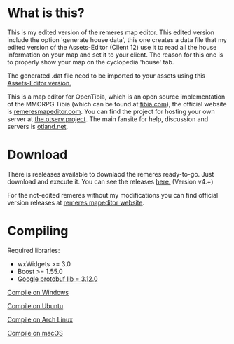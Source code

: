 What is this?
=============

This is my edited version of the remeres map editor. This edited version include the option 'generate house data', this one creates a data file that my edited version of the Assets-Editor (Client 12) use it to read all the house information on your map and set it to your client. The reason for this one is to properly show your map on the cyclopedia 'house' tab.

The generated .dat file need to be imported to your assets using this [Assets-Editor version.](https://github.com/marcosvf132/Assets-Editor/tree/main)

This is a map editor for OpenTibia, which is an open source implementation of the MMORPG Tibia (which can be found at [tibia.com](http://tibia.com)), the official website is [remeresmapeditor.com](http://remeresmapeditor.com).
You can find the project for hosting your own server at [the otserv project](https://github.com/opentibia/server).
The main fansite for help, discussion and servers is [otland.net](http://otland.net).

Download
========

There is realeases available to downlaod the remeres ready-to-go. Just download and execute it. You can see the releases [here.](https://github.com/marcosvf132/rme/releases) (Version v4.+)

For the not-edited remeres without my modifications you can find official version releases at [remeres mapeditor website](http://remeresmapeditor.com/marklar.php).

Compiling
=========
Required libraries:
* wxWidgets >= 3.0
* Boost >= 1.55.0
* [Google protobuf lib = 3.12.0](https://github.com/protocolbuffers/protobuf/blob/master/src/README.md)

[Compile on Windows](https://github.com/hjnilsson/rme/wiki/Compiling-on-Windows)

[Compile on Ubuntu](https://github.com/hjnilsson/rme/wiki/Compiling-on-Ubuntu)

[Compile on Arch Linux](https://github.com/hjnilsson/rme/wiki/Compiling-on-Arch-Linux)

[Compile on macOS](https://github.com/hjnilsson/rme/wiki/Compiling-on-macOS)
